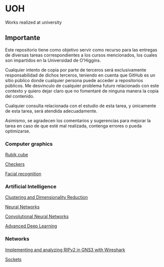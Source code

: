 # UOH
Works realized at university

## Importante

Este repositorio tiene como objetivo servir como recurso para las entregas de diversas tareas correspondientes a los cursos mencionados, los cuales son impartidos en la Universidad de O'Higgins.

Cualquier intento de copia por parte de terceros será exclusivamente responsabilidad de dichos terceros, teniendo en cuenta que GitHub es un sitio público donde cualquier persona puede acceder a repositorios públicos. Me desvinculo de cualquier problema futuro relacionado con este contexto y quiero dejar claro que no fomentaré de ninguna manera la copia del contenido.

Cualquier consulta relacionada con el estudio de esta tarea, y únicamente de esta tarea, será atendida adecuadamente.

Asimismo, se agradecen los comentarios y sugerencias para mejorar la tarea en caso de que esté mal realizada, contenga errores o pueda optimizarse.

### Computer graphics

[Rubik cube](https://github.com/Zb4sty/UOH/tree/main/Computacion_grafica/Cubo%20Rubik)

[Checkers](https://github.com/Zb4sty/UOH/tree/main/Computacion_grafica/Juego%20de%20Damas)

[Facial recognition](https://github.com/Zb4sty/UOH/tree/main/Computacion_grafica/Sistema%20de%20Reconocimiento%20facial)

### Artificial Intelligence

[Clustering and Dimensionality Reduction](https://github.com/Zb4sty/UOH/tree/main/Introducci%C3%B3n%20a%20la%20Inteligencia%20Artificial/Clustering%20%26%20Reducci%C3%B3n%20de%20Dimensionalidad)

[Neural Networks](https://github.com/Zb4sty/UOH/tree/main/Introducci%C3%B3n%20a%20la%20Inteligencia%20Artificial/Redes%20Neuronales)

[Convolutional Neural Networks](https://github.com/Zb4sty/UOH/tree/main/Introducci%C3%B3n%20a%20la%20Inteligencia%20Artificial/Redes%20Neuronales%20Convolucionales)

[Advanced Deep Learning](https://github.com/Zb4sty/UOH/tree/main/Introducci%C3%B3n%20a%20la%20Inteligencia%20Artificial/Advanced%20Deep%20Learning)

### Networks

[Implementing and analyzing RIPv2 in GNS3 with Wireshark](https://github.com/Zb4sty/UOH/tree/main/Redes/Implementando%20y%20analizando%20RIPv2%20en%20GNS3)

[Sockets](https://github.com/Zb4sty/UOH/tree/main/Redes/Sockets)

